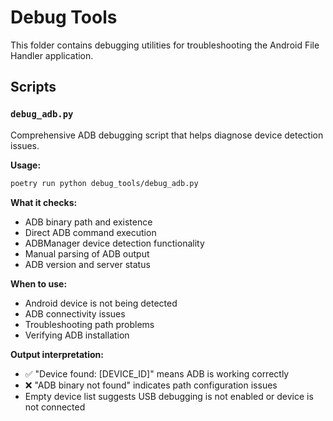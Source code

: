# Debug Tools

This folder contains debugging utilities for troubleshooting the Android File Handler application.

## Scripts

### `debug_adb.py`

Comprehensive ADB debugging script that helps diagnose device detection issues.

**Usage:**

```bash
poetry run python debug_tools/debug_adb.py
```

**What it checks:**

- ADB binary path and existence
- Direct ADB command execution
- ADBManager device detection functionality
- Manual parsing of ADB output
- ADB version and server status

**When to use:**

- Android device is not being detected
- ADB connectivity issues
- Troubleshooting path problems
- Verifying ADB installation

**Output interpretation:**

- ✅ "Device found: [DEVICE_ID]" means ADB is working correctly
- ❌ "ADB binary not found" indicates path configuration issues
- Empty device list suggests USB debugging is not enabled or device is not connected
